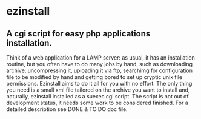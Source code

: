 ezinstall
=========

A cgi script for easy php applications installation.
---------

Think of a web application for a LAMP server: as usual, it has an installation routine, but
you often have to do many jobs by hand, such as downloading archive, uncompressing it,
uploading it via ftp, searchimg for configuration file to be modified by hand and getting
bored to set up cryptic unix file permissions.
Ezinstall aims to do it all for you with no effort.
The only thing you need is a small xml file tailored on the archive you want to install and,
naturally, ezinstall installed as a suexec cgi script.
The script is not out of development status, it needs some work to be considered finished.
For a detailed description see DONE & TO DO doc file.
